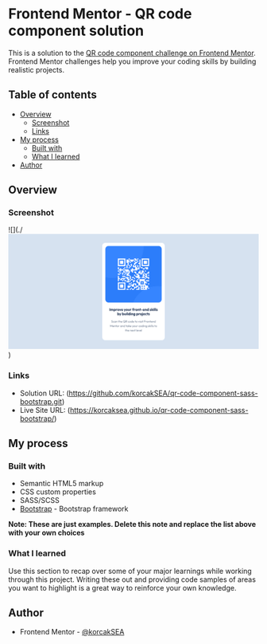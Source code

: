 # Frontend Mentor - QR code component solution

This is a solution to the [QR code component challenge on Frontend Mentor](https://www.frontendmentor.io/challenges/qr-code-component-iux_sIO_H). Frontend Mentor challenges help you improve your coding skills by building realistic projects. 

## Table of contents

- [Overview](#overview)
  - [Screenshot](#screenshot)
  - [Links](#links)
- [My process](#my-process)
  - [Built with](#built-with)
  - [What I learned](#what-i-learned)
- [Author](#author)

## Overview

### Screenshot

![](./![alt text](image.png))


### Links

- Solution URL: (https://github.com/korcakSEA/qr-code-component-sass-bootstrap.git)
- Live Site URL: (https://korcaksea.github.io/qr-code-component-sass-bootstrap/)

## My process

### Built with

- Semantic HTML5 markup
- CSS custom properties
- SASS/SCSS
- [Bootstrap](https://getbootstrap.com/) - Bootstrap framework

**Note: These are just examples. Delete this note and replace the list above with your own choices**

### What I learned

Use this section to recap over some of your major learnings while working through this project. Writing these out and providing code samples of areas you want to highlight is a great way to reinforce your own knowledge.


## Author

- Frontend Mentor - [@korcakSEA](https://www.frontendmentor.io/profile/korcakSEA)

